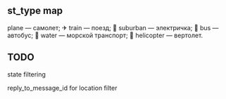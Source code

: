 
## st_type map

plane — самолет; ✈
train — поезд; 🚈
suburban — электричка; 🚈
bus — автобус; 🚌
water — морской транспорт; 🚤
helicopter — вертолет. 



## TODO
state
filtering

reply_to_message_id for location filter
